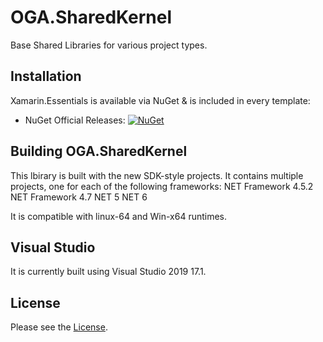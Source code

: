 # OGA.SharedKernel
Base Shared Libraries for various project types.

## Installation

Xamarin.Essentials is available via NuGet & is included in every template:

* NuGet Official Releases: [![NuGet](https://img.shields.io/nuget/vpre/OGA.SharedKernel.svg?label=NuGet)](https://www.nuget.org/packages/OGA.SharedKernel)


## Building OGA.SharedKernel

This lbirary is built with the new SDK-style projects.
It contains multiple projects, one for each of the following frameworks:
  NET Framework 4.5.2
  NET Framework 4.7
  NET 5
  NET 6

It is compatible with linux-64 and Win-x64 runtimes.

## Visual Studio

It is currently built using Visual Studio 2019 17.1.

## License

Please see the [License](LICENSE).
